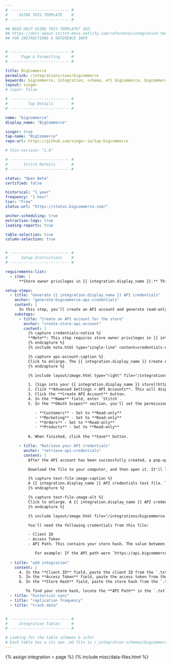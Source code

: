 ```yaml
---
# -------------------------- #
#     USING THIS TEMPLATE    #
# -------------------------- #

## NEED HELP USING THIS TEMPLATE? SEE:
## https://docs-about-stitch-docs.netlify.com/reference/integration-templates/saas/
## FOR INSTRUCTIONS & REFERENCE INFO


# -------------------------- #
#      Page & Formatting     #
# -------------------------- #

title: BigCommerce
permalink: /integrations/saas/bigcommerce
keywords: bigcommerce, integration, schema, etl bigcommerce, bigcommerce etl, bigcommerce schema
layout: singer
# input: false

# -------------------------- #
#         Tap Details        #
# -------------------------- #

name: "bigcommerce"
display_name: "BigCommerce"

singer: true 
tap-name: "BigCommerce"
repo-url: https://github.com/singer-io/tap-bigcommerce

# this-version: "1.0"

# -------------------------- #
#       Stitch Details       #
# -------------------------- #

status: "Open Beta"
certified: false

historical: "1 year"
frequency: "1 hour"
tier: "Free"
status-url: "https://status.bigcommerce.com/"

anchor-scheduling: true
extraction-logs: true
loading-reports: true

table-selection: true
column-selection: true


# -------------------------- #
#      Setup Instructions    #
# -------------------------- #

requirements-list:
  - item: |
      **Store owner privileges in {{ integration.display_name }}.** This is required to create an API account, which will generate {{ integration.display_name }} API credentials. In {{ integration.display_name }}, [only store owners can create API accounts](https://developer.bigcommerce.com/api-docs/getting-started/authentication){:target="new"}.

setup-steps:
  - title: "Generate {{ integration.display_name }} API credentials"
    anchor: "generate-bigcommerce-api-credentials"
    content: |
      In this step, you'll create an API account and generate read-only API credentials for the {{ integration.display_name }} store you want to connect to Stitch.
    substeps:
      - title: "Create an API account for the store"
        anchor: "create-store-api-account"
        content: |
          {% capture credentials-notice %}
          **Note**: This step requires store owner privileges in {{ integration.display_name }}.
          {% endcapture %}
          {% include note.html type="single-line" content=credentials-notice %}

          {% capture api-account-caption %}
          Click to enlarge. The {{ integration.display_name }} Create API Account page, with required permissions highlighted.
          {% endcapture %}

          {% include layout/image.html type="right" file="/integrations/bigcommerce-api-permissions.png" max-width="350" alt=api-account-caption enlarge=true %}

          1. [Sign into your {{ integration.display_name }} store](https://login.bigcommerce.com/login){:target="new"} as the store owner.
          2. Click **Advanced Settings > API Accounts**. This will display the Store API Accounts page.
          3. Click the **Create API Account** button.
          4. In the **Name** field, enter `Stitch`.
          5. In the **OAuth Scopes** section, you'll set the permissions that Stitch has. Define the following fields:

             - **Customers** - Set to **Read-only**
             - **Marketing** - Set to **Read-only**
             - **Orders** - Set to **Read-only**
             - **Products** - Set to **Read-only**
             
          6. When finished, click the **Save** button.

      - title: "Retrieve your API credentials"
        anchor: "retrieve-api-credentials"
        content: |
          After the API account has been successfully created, a pop-up will display and you'll be prompted to download a `.txt` file containing the API credentials. **If you aren't prompted to download the `.txt` file or you encounter other issues**, [contact {{ integration.display_name }} support](https://support.bigcommerce.com/s/){:target="new"}.

          Download the file to your computer, and then open it. It'll look similar to the following:

          {% capture text-file-image-caption %}
          A {{ integration.display_name }} API credentials text file. The highlighted portion of the API path is the store hash.
          {% endcapture %}

          {% capture text-file-image-alt %}
          Click to enlarge. A {{ integration.display_name }} API credentials text file. The store has portion of the API path is highlighted.
          {% endcapture %}

          {% include layout/image.html file="/integrations/bigcommerce-api-text-file.png" alt=text-file-image-alt caption=text-file-image-caption enlarge=true %}

          You'll need the following credentials from this file:

          - Client ID
          - Access Token
          - API Path. This contains your store hash. The value between `stores/` and `/v3/` in the API path is your store hash - this is highlighted in the image above.

             For example: If the API path were `https://api.bigcommerce.com/stores/123456/v3/`, the store hash would be `123456`.
      
  - title: "add integration"
    content: |
      4. In the **Client ID** field, paste the client ID from the `.txt` file you opened in [Step 1.2](#retrieve-api-credentials).
      5. In the **Access Token** field, paste the access token from the `.txt` file you opened in [Step 1.2](#retrieve-api-credentials).
      6. In the **Store Hash** field, paste the store hash from the `.txt` file you opened in [Step 1.2](#retrieve-api-credentials).

         To find your store hash, locate the **API Path** in the `.txt` file. The value between `stores/` and `/v3/` in the API path is your store hash. For example: If the API path were `https://api.bigcommerce.com/stores/123456/v3/`, the store hash would be `123456`.
  - title: "historical sync"
  - title: "replication frequency"
  - title: "track data"


# -------------------------- #
#     Integration Tables     #
# -------------------------- #

# Looking for the table schemas & info?
# Each table has a its own .md file in /_integration-schemas/bigcommerce
---
```

{% assign integration = page %}
{% include misc/data-files.html %}
